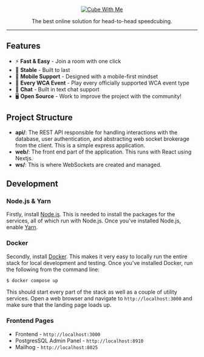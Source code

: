 <p align="center">
  <a href="https://cubewithme.com" target="_blank">
    <img alt="Cube With Me" src="https://cubewithme.s3.us-east-2.amazonaws.com/cubewithme_banner.jpg" />
  </a>
</p>

<p align="center">
  The best online solution for head-to-head speedcubing.
</p>

------

## Features

* ⚡ **Fast & Easy** - Join a room with one click
* 💪 **Stable** - Built to last
* 📱 **Mobile Support** - Designed with a mobile-first mindset
* 🏁 **Every WCA Event** - Play every officially supported WCA event type
* 💬 **Chat** - Built in text chat support
* 🖥️  **Open Source** - Work to improve the project with the community!

## Project Structure

* **api/**: The REST API responsible for handling interactions with the
database, user authentication, and abstracting web socket brokerage from the
client. This is a simple express application.
* **web/**: The front end part of the application. This runs with React using
Nextjs.
* **ws/**: This is where WebSockets are created and managed.

## Development

### Node.js & Yarn

Firstly, install [Node.js](https://nodejs.org/en/download/). This is needed
to install the packages for the services, all of which run with Node.js. Once
you've installed Node.js, enable [Yarn](https://yarnpkg.com/getting-started/install).

### Docker

Secondly, install [Docker](https://www.docker.com/). This makes it very easy to
locally run the entire stack for local development and testing. Once you've
installed Docker, run the following from the command line:

``` bash
$ docker compose up
```

This should start every part of the stack as well as a couple of utility
services. Open a web browser and navigate to `http://localhost:3000` and
make sure that the landing page loads up.

### Frontend Pages

* Frontend - `http://localhost:3000`
* PostgresSQL Admin Panel - `http://localhost:8910`
* Mailhog - `http://localhost:8025`
